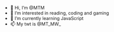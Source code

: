 - 👋 Hi, I’m @MTM
- 👀 I’m interested in reading, coding and gaming
- 🌱 I’m currently learning JavaScript
- 📫 My twt is @MT_MW_
